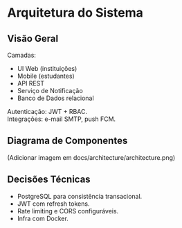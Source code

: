 # Arquitetura do Sistema

## Visão Geral
Camadas:  
- UI Web (instituições)  
- Mobile (estudantes)  
- API REST  
- Serviço de Notificação  
- Banco de Dados relacional  

Autenticação: JWT + RBAC.  
Integrações: e-mail SMTP, push FCM.  

## Diagrama de Componentes
(Adicionar imagem em docs/architecture/architecture.png)

## Decisões Técnicas
- PostgreSQL para consistência transacional.  
- JWT com refresh tokens.  
- Rate limiting e CORS configuráveis.  
- Infra com Docker.  
